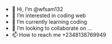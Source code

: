 - 👋 Hi, I’m @wfsam132
- 👀 I’m interested in coding web
- 🌱 I’m currently learning coding
- 💞️ I’m looking to collaborate on ...
- 📫 How to reach me +2348138769949

<!---
wfsam132/wfsam132 is a ✨ special ✨ repository because its `README.md` (this file) appears on your GitHub profile.
You can click the Preview link to take a look at your changes.
--->
